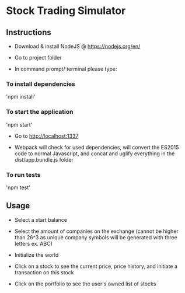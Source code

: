 # Stock Trading Simulator

## Instructions

- Download & install NodeJS @ <https://nodejs.org/en/>

- Go to project folder

- In command prompt/ terminal please type:

### To install dependencies

'npm install'

### To start the application

'npm start'

- Go to <http://localhost:1337>

- Webpack will check for used dependencies, will convert the ES2015 code to normal Javascript, and concat and uglify everything in the dist/app.bundle.js folder

### To run tests

'npm test'

## Usage

- Select a start balance

- Select the amount of companies on the exchange (cannot be higher than 26^3 as unique company symbols will be generated with three letters ex. ABC)

- Initialize the world

- Click on a stock to see the current price, price history, and initiate a transaction on this stock

- Click on the portfolio to see the user's owned list of stocks
